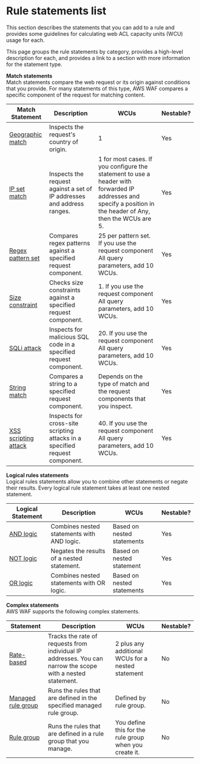 # Rule statements list<a name="waf-rule-statements-list"></a>

This section describes the statements that you can add to a rule and provides some guidelines for calculating web ACL capacity units \(WCU\) usage for each\. 

This page groups the rule statements by category, provides a high\-level description for each, and provides a link to a section with more information for the statement type\. 

**Match statements**  
Match statements compare the web request or its origin against conditions that you provide\. For many statements of this type, AWS WAF compares a specific component of the request for matching content\. 


| Match Statement | Description | WCUs | Nestable? | 
| --- | --- | --- | --- | 
| [Geographic match](waf-rule-statement-type-geo-match.md) | Inspects the request's country of origin\.  | 1 | Yes | 
| [IP set match](waf-rule-statement-type-ipset-match.md) | Inspects the request against a set of IP addresses and address ranges\.  | 1 for most cases\. If you configure the statement to use a header with forwarded IP addresses and specify a position in the header of Any, then the WCUs are 5\. | Yes | 
| [Regex pattern set](waf-rule-statement-type-regex-pattern-set-match.md) | Compares regex patterns against a specified request component\.  | 25 per pattern set\. If you use the request component All query parameters, add 10 WCUs\.  | Yes | 
| [Size constraint](waf-rule-statement-type-size-constraint-match.md) | Checks size constraints against a specified request component\.  | 1\. If you use the request component All query parameters, add 10 WCUs\.  | Yes | 
| [SQLi attack](waf-rule-statement-type-sqli-match.md) | Inspects for malicious SQL code in a specified request component\.  | 20\. If you use the request component All query parameters, add 10 WCUs\.  | Yes | 
| [String match](waf-rule-statement-type-string-match.md) | Compares a string to a specified request component\.  |  Depends on the type of match and the request components that you inspect\.  | Yes | 
| [XSS scripting attack](waf-rule-statement-type-xss-match.md) | Inspects for cross\-site scripting attacks in a specified request component\.  | 40\. If you use the request component All query parameters, add 10 WCUs\.  | Yes | 

**Logical rules statements**  
Logical rules statements allow you to combine other statements or negate their results\. Every logical rule statement takes at least one nested statement\.


| Logical Statement  | Description | WCUs | Nestable? | 
| --- | --- | --- | --- | 
| [AND logic](waf-rule-statement-type-and.md) | Combines nested statements with AND logic\. | Based on nested statements | Yes | 
| [NOT logic](waf-rule-statement-type-not.md) | Negates the results of a nested statement\. | Based on nested statement | Yes | 
| [OR logic](waf-rule-statement-type-or.md) | Combines nested statements with OR logic\. | Based on nested statements | Yes | 

**Complex statements**  
AWS WAF supports the following complex statements\. 


| Statement | Description | WCUs | Nestable? | 
| --- | --- | --- | --- | 
| [Rate\-based](waf-rule-statement-type-rate-based.md) | Tracks the rate of requests from individual IP addresses\. You can narrow the scope with a nested statement\. | 2 plus any additional WCUs for a nested statement | No | 
| [Managed rule group](waf-rule-statement-type-managed-rule-group.md) | Runs the rules that are defined in the specified managed rule group\.  | Defined by rule group\. | No | 
| [Rule group](waf-rule-statement-type-rule-group.md) | Runs the rules that are defined in a rule group that you manage\.  | You define this for the rule group when you create it\. | No | 